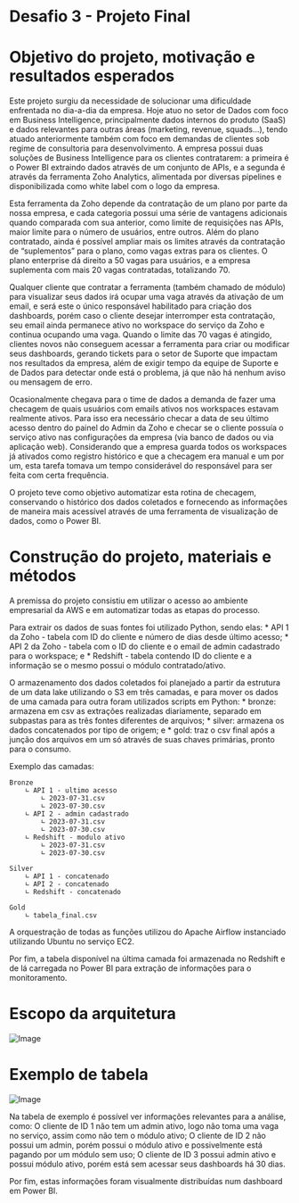 # Desafio 3 - Projeto Final

# Objetivo do projeto, motivação e resultados esperados

   Este projeto surgiu da necessidade de solucionar uma dificuldade enfrentada no dia-a-dia da empresa. Hoje atuo no setor de Dados com foco em Business Intelligence, principalmente dados internos do produto (SaaS) e dados relevantes para outras áreas (marketing, revenue, squads…), tendo atuado anteriormente também com foco em demandas de clientes sob regime de consultoria para desenvolvimento. A empresa possui duas soluções de Business Intelligence para os clientes contratarem: a primeira é o Power BI extraindo dados através de um conjunto de APIs, e a segunda é através da ferramenta Zoho Analytics, alimentada por diversas pipelines e disponibilizada como white label com o logo da empresa.
   
   Esta ferramenta da Zoho depende da contratação de um plano por parte da nossa empresa, e cada categoria possui uma série de vantagens adicionais quando comparada com sua anterior, como limite de requisições nas APIs, maior limite para o número de usuários, entre outros. Além do plano contratado, ainda é possível ampliar mais os limites através da contratação de “suplementos” para o plano, como vagas extras para os clientes. O plano enterprise dá direito a 50 vagas para usuários, e a empresa suplementa com mais 20 vagas contratadas, totalizando 70.
   
   Qualquer cliente que contratar a ferramenta (também chamado de módulo) para visualizar seus dados irá ocupar uma vaga através da ativação de um email, e será este o único responsável habilitado para criação dos dashboards, porém caso o cliente desejar interromper esta contratação, seu email ainda permanece ativo no workspace do serviço da Zoho e continua ocupando uma vaga. Quando o limite das 70 vagas é atingido, clientes novos não conseguem acessar a ferramenta para criar ou modificar seus dashboards, gerando tickets para o setor de Suporte que impactam nos resultados da empresa, além de exigir tempo da equipe de Suporte e de Dados para detectar onde está o problema, já que não há nenhum aviso ou mensagem de erro.
   
   Ocasionalmente chegava para o time de dados a demanda de fazer uma checagem de quais usuários com emails ativos nos workspaces estavam realmente ativos. Para isso era necessário checar a data de seu último acesso dentro do painel do Admin da Zoho e checar se o cliente possuía o serviço ativo nas configurações da empresa (via banco de dados ou via aplicação web). Considerando que a empresa guarda todos os workspaces já ativados como registro histórico e que a checagem era manual e um por um, esta tarefa tomava um tempo considerável do responsável para ser feita com certa frequência.
   
   O projeto teve como objetivo automatizar esta rotina de checagem, conservando o histórico dos dados coletados e fornecendo as informações de maneira mais acessível através de uma ferramenta de visualização de dados, como o Power BI.

# Construção do projeto, materiais e métodos
A premissa do projeto consistiu em utilizar o acesso ao ambiente empresarial da AWS e em automatizar todas as etapas do processo.	

Para extrair os dados de suas fontes foi utilizado Python, sendo elas:
    * API 1 da Zoho - tabela com ID do cliente e número de dias desde último acesso;
    * API 2 da Zoho - tabela com o ID do cliente e o email de admin cadastrado para o workspace; e
    * Redshift - tabela contendo ID do cliente e a informação se o mesmo possui o módulo contratado/ativo.

O armazenamento dos dados coletados foi planejado a partir da estrutura de um data lake utilizando o S3 em três camadas, e para mover os dados de uma camada para outra foram utilizados scripts em Python:
    * bronze: armazena em csv as extrações realizadas diariamente, separado em subpastas para as três fontes diferentes de arquivos;
    * silver: armazena os dados concatenados por tipo de origem; e
    * gold: traz o csv final após a junção dos arquivos em um só através de suas chaves primárias, pronto para o consumo.

Exemplo das camadas:
```
Bronze
    ∟ API 1 - ultimo acesso
        ∟ 2023-07-31.csv
        ∟ 2023-07-30.csv
    ∟ API 2 - admin cadastrado
        ∟ 2023-07-31.csv
        ∟ 2023-07-30.csv
    ∟ Redshift - modulo ativo
        ∟ 2023-07-31.csv
        ∟ 2023-07-30.csv

Silver
    ∟ API 1 - concatenado
    ∟ API 2 - concatenado
    ∟ Redshift - concatenado

Gold
    ∟ tabela_final.csv
```

A orquestração de todas as funções utilizou do Apache Airflow instanciado utilizando Ubuntu no serviço EC2.

Por fim, a tabela disponível na última camada foi armazenada no Redshift e de lá carregada no Power BI para extração de informações para o monitoramento.

# Escopo da arquitetura
![Image](https://i.imgur.com/0XODBayl.png)

# Exemplo de tabela
![Image](https://i.imgur.com/MNjJDYP.png)

Na tabela de exemplo é possível ver informações relevantes para a análise, como:
O cliente de ID 1 não tem um admin ativo, logo não toma uma vaga no serviço, assim como não tem o módulo ativo;
O cliente de ID 2 não possui um admin, porém possui o módulo ativo e possivelmente está pagando por um módulo sem uso;
O cliente de ID 3 possui admin ativo e possui módulo ativo, porém está sem acessar seus dashboards há 30 dias.

Por fim, estas informações foram visualmente distribuídas num dashboard em Power BI.
